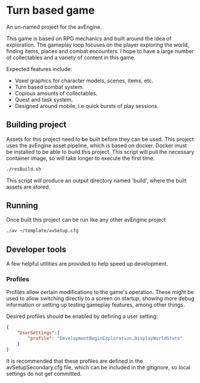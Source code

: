 # Turn based game
An un-named project for the avEngine.

This game is based on RPG mechanics and built around the idea of exploration.
The gameplay loop focuses on the player exploring the world, finding items, places and combat encounters.
I hope to have a large number of collectables and a variety of content in this game.

Expected features include:
 * Voxel graphics for character models, scenes, items, etc.
 * Turn based combat system.
 * Copious amounts of collectables.
 * Quest and task system.
 * Designed around mobile, i.e quick bursts of play sessions.

## Building project
Assets for this project need to be built before they can be used.
This project uses the avEngine asset pipeline, which is based on docker.
Docker must be installed to be able to build this project.
This script will pull the necessary container image, so will take longer to execute the first time.

```bash
./resBuild.sh
```

This script will produce an output directory named 'build', where the built assets are stored.

## Running
Once built this project can be run like any other avEngine project
```bash
./av ~/template/avSetup.cfg
```

## Developer tools
A few helpful utilities are provided to help speed up development.

### Profiles
Profiles allow certain modifications to the game's operation.
These might be used to allow switching directly to a screen on startup, showing more debug information or setting up testing gameplay features, among other things.

Desired profiles should be enabled by defining a user setting:

```json
{
    "UserSettings":{
        "profile": "DevelopmentBeginExploration,DisplayWorldStats"
    }
}
```

It is recommended that these profiles are defined in the avSetupSecondary.cfg file, which can be included in the gitignore, so local settings do not get committed.
